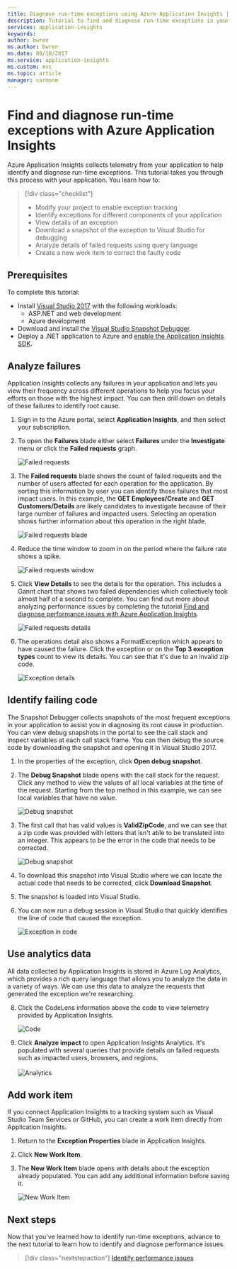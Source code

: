 ```yaml
---
title: Diagnose run-time exceptions using Azure Application Insights | Microsoft Docs
description: Tutorial to find and diagnose run-time exceptions in your application using Azure Application Insights.
services: application-insights
keywords:
author: bwren
ms.author: bwren
ms.date: 09/18/2017
ms.service: application-insights
ms.custom: mvc
ms.topic: article
manager: carmonm
---
```


# Find and diagnose run-time exceptions with Azure Application Insights

Azure Application Insights collects telemetry from your application to help identify and diagnose run-time exceptions.  This tutorial takes you through this process with your application.  You learn how to:

> [!div class="checklist"]
> * Modify your project to enable exception tracking
> * Identify exceptions for different components of your application
> * View details of an exception
> * Download a snapshot of the exception to Visual Studio for debugging
> * Analyze details of failed requests using query language
> * Create a new work item to correct the faulty code


## Prerequisites

To complete this tutorial:

- Install [Visual Studio 2017](https://www.visualstudio.com/downloads/) with the following workloads:
	- ASP.NET and web development
	- Azure development
- Download and install the [Visual Studio Snapshot Debugger](http://aka.ms/snapshotdebugger).
- Deploy a .NET application to Azure and [enable the Application Insights SDK](app-insights-asp-net.md). 

## Analyze failures
Application Insights collects any failures in your application and lets you view their frequency across different operations to help you focus your efforts on those with the highest impact.  You can then drill down on details of these failures to identify root cause.   

1. Sign in to the Azure portal, select **Application Insights**, and then select your subscription.  
1. To open the **Failures** blade either select **Failures** under the **Investigate** menu or click the **Failed requests** graph.

	![Failed requests](media/app-insights-tutorial-runtime-exceptions/failed-requests.png)

2. The **Failed requests** blade shows the count of failed requests and the number of users affected for each operation for the application.  By sorting this information by user you can identify those failures that most impact users.  In this example, the **GET Employees/Create** and **GET Customers/Details** are likely candidates to investigate because of their large number of failures and impacted users.  Selecting an operation shows further information about this operation in the right blade.

	![Failed requests blade](media/app-insights-tutorial-runtime-exceptions/failed-requests-blade.png)

3. Reduce the time window to zoom in on the period where the failure rate shows a spike.

	![Failed requests window](media/app-insights-tutorial-runtime-exceptions/failed-requests-window.png)

4. Click **View Details** to see the details for the operation.  This includes a Gannt chart that shows two failed dependencies which collectively took almost half of a second to complete.  You can find out more about analyzing performance issues by completing the tutorial [Find and diagnose performance issues with Azure Application Insights](app-insights-tutorial-performance.md).

	![Failed requests details](media/app-insights-tutorial-runtime-exceptions/failed-requests-details.png)

5. The operations detail also shows a FormatException which appears to have caused the failure.  Click the exception or on the **Top 3 exception types** count to view its details.  You can see that it's due to an invalid zip code.

	![Exception details](media/app-insights-tutorial-runtime-exceptions/failed-requests-exception.png)



## Identify failing code
The Snapshot Debugger collects snapshots of the most frequent exceptions in your application to assist you in diagnosing its root cause in production.  You can view debug snapshots in the portal to see the call stack and inspect variables at each call stack frame. You can then debug the source code by downloading the snapshot and opening it in Visual Studio 2017.

1. In the properties of the exception, click **Open debug snapshot**.
2. The **Debug Snapshot** blade opens with the call stack for the request.  Click any method to view the values of all local variables at the time of the request.  Starting from the top method in this example, we can see local variables that have no value.

	![Debug snapshot](media/app-insights-tutorial-runtime-exceptions/debug-snapshot-01.png)

4. The first call that has valid values is **ValidZipCode**, and we can see that a zip code was provided with letters that isn't able to be translated into an integer.  This appears to be the error in the code that needs to be corrected.

	![Debug snapshot](media/app-insights-tutorial-runtime-exceptions/debug-snapshot-02.png)

5. To download this snapshot into Visual Studio where we can locate the actual code that needs to be corrected, click **Download Snapshot**.
6. The snapshot is loaded into Visual Studio.
7. You can now run a debug session in Visual Studio that quickly identifies the line of code that caused the exception.

	![Exception in code](media/app-insights-tutorial-runtime-exceptions/exception-code.png)


## Use analytics data
All data collected by Application Insights is stored in Azure Log Analytics, which provides a rich query language that allows you to analyze the data in a variety of ways.  We can use this data to analyze the requests that generated the exception we're researching. 

8. Click the CodeLens information above the code to view telemetry provided by Application Insights.

	![Code](media/app-insights-tutorial-runtime-exceptions/codelens.png)

9. Click **Analyze impact** to open Application Insights Analytics.  It's populated with several queries that provide details on failed requests such as impacted users, browsers, and regions.<br><br>![Analytics](media/app-insights-tutorial-runtime-exceptions/analytics.png)<br>

## Add work item
If you connect Application Insights to a tracking system such as Visual Studio Team Services or GitHub, you can create a work item directly from Application Insights.

1. Return to the **Exception Properties** blade in Application Insights.
2. Click **New Work Item**.
3. The **New Work Item** blade opens with details about the exception already populated.  You can add any additional information before saving it.

	![New Work Item](media/app-insights-tutorial-runtime-exceptions/new-work-item.png)

## Next steps
Now that you've learned how to identify run-time exceptions, advance to the next tutorial to learn how to identify and diagnose performance issues.

> [!div class="nextstepaction"]
> [Identify performance issues](app-insights-tutorial-performance.md)